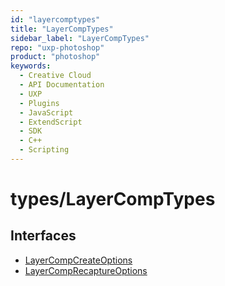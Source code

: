 ```yaml
---
id: "layercomptypes"
title: "LayerCompTypes"
sidebar_label: "LayerCompTypes"
repo: "uxp-photoshop"
product: "photoshop"
keywords:
  - Creative Cloud
  - API Documentation
  - UXP
  - Plugins
  - JavaScript
  - ExtendScript
  - SDK
  - C++
  - Scripting
---
```


# types/LayerCompTypes

## Interfaces

- [LayerCompCreateOptions](/ps_reference/objects/createoptions/layercompcreateoptions/)
- [LayerCompRecaptureOptions](/ps_reference/objects/options/layercomprecaptureoptions/)
